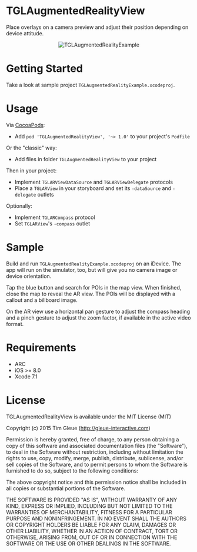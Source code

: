 TGLAugmentedRealityView
=======================

Place overlays on a camera preview and adjust their position depending on device attitude.

<p align="center">
<img src="https://raw.github.com/gleue/TGLAugmentedRealityView/master/Screenshots/TGLAugmentedRealityExample.jpg" alt="TGLAugmentedRealityExample" title="TGLAugmentedRealityExample">
</p>

Getting Started
===============

Take a look at sample project `TGLAugmentedRealityExample.xcodeproj`.

Usage
=====

Via [CocoaPods](http://cocoapods.org):

* Add `pod 'TGLAugmentedRealityView', '~> 1.0'` to your project's `Podfile`

Or the "classic" way:

* Add files in folder `TGLAugmentedRealityView` to your project

Then in your project:

* Implement `TGLARViewDataSource` and `TGLARViewDelegate` protocols
* Place a `TGLARView` in your storyboard and set its `-dataSource` and `-delegate` outlets

Optionally:

* Implement `TGLARCompass` protocol
* Set `TGLARView`'s `-compass` outlet

Sample
======

Build and run `TGLAugmentedRealityExample.xcodeproj` on an iDevice. The app will run on the
simulator, too, but will give you no camera image or device orientation.

Tap the blue button and search for POIs in the map view. When finished, close the map to
reveal the AR view. The POIs will be displayed with a callout and a billboard image.

On the AR view use a horizontal pan gesture to adjust the compass heading and a pinch
gesture to adjust the zoom factor, if available in the active video format.

Requirements
============

* ARC
* iOS >= 8.0
* Xcode 7.1

License
=======

TGLAugmentedRealityView is available under the MIT License (MIT)

Copyright (c) 2015 Tim Gleue (http://gleue-interactive.com)

Permission is hereby granted, free of charge, to any person obtaining a copy
of this software and associated documentation files (the "Software"), to deal
in the Software without restriction, including without limitation the rights
to use, copy, modify, merge, publish, distribute, sublicense, and/or sell
copies of the Software, and to permit persons to whom the Software is
furnished to do so, subject to the following conditions:

The above copyright notice and this permission notice shall be included in
all copies or substantial portions of the Software.

THE SOFTWARE IS PROVIDED "AS IS", WITHOUT WARRANTY OF ANY KIND, EXPRESS OR
IMPLIED, INCLUDING BUT NOT LIMITED TO THE WARRANTIES OF MERCHANTABILITY,
FITNESS FOR A PARTICULAR PURPOSE AND NONINFRINGEMENT. IN NO EVENT SHALL THE
AUTHORS OR COPYRIGHT HOLDERS BE LIABLE FOR ANY CLAIM, DAMAGES OR OTHER
LIABILITY, WHETHER IN AN ACTION OF CONTRACT, TORT OR OTHERWISE, ARISING FROM,
OUT OF OR IN CONNECTION WITH THE SOFTWARE OR THE USE OR OTHER DEALINGS IN
THE SOFTWARE.
